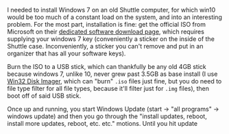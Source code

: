 I needed to install Windows 7 on an old Shuttle computer, for which win10 would be too much of a constant load on the system, and into an interesting problem. For the most part, installation is fine: get the official ISO from Microsoft on their [dedicated software download page](https://www.microsoft.com/en-ca/software-download/windows7), which requires supplying your windows 7 key (conveniently a sticker on the inside of the Shuttle case. Inconveniently, a sticker you can't remove and put in an organizer that has all your software keys).

Burn the ISO to a USB stick, which can thankfully be any old 4GB stick because windows 7, unlike 10, never grew past 3.5GB as base install (I use [Win32 Disk Imager](https://sourceforge.net/projects/win32diskimager/), which can "burn" `.iso` files just fine, but you do need to file type filter for all file types, because it'll filter just for `.img` files), then boot off of said USB stick.

Once up and running, you start Windows Update (start → "all programs" → windows update) and then you go through the "install updates, reboot, install more updates, reboot, etc. etc." motions. Until you hit update